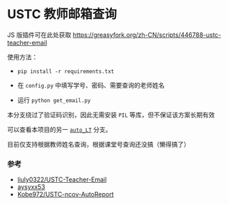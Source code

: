 # USTC 教师邮箱查询

JS 版插件可在此处获取 https://greasyfork.org/zh-CN/scripts/446788-ustc-teacher-email

使用方法：

- `pip install -r requirements.txt`

- 在 `config.py` 中填写学号、密码、需要查询的老师姓名
- 运行 `python get_email.py` 

本分支绕过了验证码识别，因此无需安装 `PIL` 等库，但不保证该方案长期有效

可以查看本项目的另一 [`auto_LT`](https://github.com/txtxj/USTC-Teacher-Email/tree/auto_LT) 分支。

目前仅支持根据教师姓名查询，根据课堂号查询还没搞（懒得搞了）

### 参考

 - [liuly0322/USTC-Teacher-Email](https://github.com/liuly0322/USTC-Teacher-Email)
 - [aysyxx53](https://github.com/aysyxx53)
 - [Kobe972/USTC-ncov-AutoReport](https://github.com/Kobe972/USTC-ncov-AutoReport)

